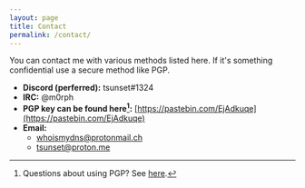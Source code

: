 ```yaml
---
layout: page
title: Contact
permalink: /contact/
---
```


You can contact me with various methods listed here. If it's something confidential use a secure method like PGP.

 - **Discord (perferred):** tsunset#1324
 - **IRC:** @m0rph
 - **PGP key can be found here[^1]:** [https://pastebin.com/EjAdkuqe](https://pastebin.com/EjAdkuqe) 
 - **Email:** 
    - whoismydns@protonmail.ch
    - tsunset@proton.me

[^1]: Questions about using PGP? See [here](https://proton.me/support/how-to-use-pgp).
